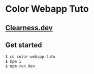 # Color Webapp Tuto

## [Clearness.dev](https://clearness.dev)

## Get started

```bash
$ cd color-webapp-tuto
$ npm i
$ npm run dev
```
